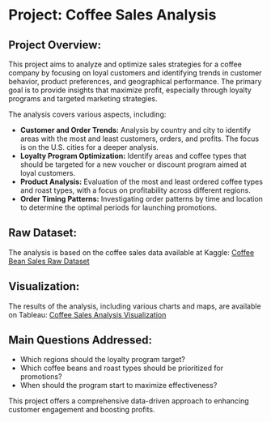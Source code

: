 # Project: Coffee Sales Analysis

## Project Overview:
This project aims to analyze and optimize sales strategies for a coffee company by focusing on loyal customers and identifying trends in customer behavior, product preferences, and geographical performance. The primary goal is to provide insights that maximize profit, especially through loyalty programs and targeted marketing strategies.

The analysis covers various aspects, including:
- **Customer and Order Trends:** Analysis by country and city to identify areas with the most and least customers, orders, and profits. The focus is on the U.S. cities for a deeper analysis.
- **Loyalty Program Optimization:** Identify areas and coffee types that should be targeted for a new voucher or discount program aimed at loyal customers.
- **Product Analysis:** Evaluation of the most and least ordered coffee types and roast types, with a focus on profitability across different regions.
- **Order Timing Patterns:** Investigating order patterns by time and location to determine the optimal periods for launching promotions.

## Raw Dataset:
The analysis is based on the coffee sales data available at Kaggle:
[Coffee Bean Sales Raw Dataset](https://www.kaggle.com/datasets/saadharoon27/coffee-bean-sales-raw-dataset/data)

## Visualization:
The results of the analysis, including various charts and maps, are available on Tableau:
[Coffee Sales Analysis Visualization](https://public.tableau.com/views/CoffeeSalesAnalysis_17266839001550/Overall?:language=en-US&publish=yes&:sid=&:redirect=auth&:display_count=n&:origin=viz_share_link)

## Main Questions Addressed:
- Which regions should the loyalty program target?
- Which coffee beans and roast types should be prioritized for promotions?
- When should the program start to maximize effectiveness?

This project offers a comprehensive data-driven approach to enhancing customer engagement and boosting profits.
